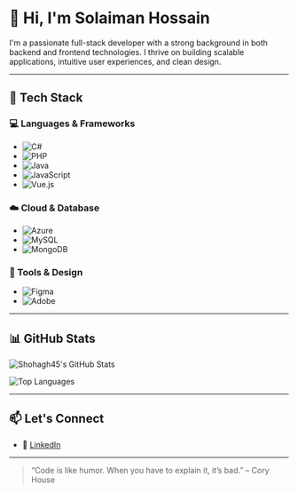# 👋 Hi, I'm Solaiman Hossain

I'm a passionate full-stack developer with a strong background in both backend and frontend technologies. I thrive on building scalable applications, intuitive user experiences, and clean design.

---

## 🚀 Tech Stack

### 💻 Languages & Frameworks
- ![C#](https://img.shields.io/badge/-C%23-239120?style=flat-square&logo=c-sharp&logoColor=white)
- ![PHP](https://img.shields.io/badge/-PHP-777BB4?style=flat-square&logo=php&logoColor=white)
- ![Java](https://img.shields.io/badge/-Java-007396?style=flat-square&logo=java&logoColor=white)
- ![JavaScript](https://img.shields.io/badge/-JavaScript-F7DF1E?style=flat-square&logo=javascript&logoColor=black)
- ![Vue.js](https://img.shields.io/badge/-Vue.js-4FC08D?style=flat-square&logo=vue.js&logoColor=white)

### ☁️ Cloud & Database
- ![Azure](https://img.shields.io/badge/-Azure-0078D4?style=flat-square&logo=microsoftazure&logoColor=white)
- ![MySQL](https://img.shields.io/badge/-MySQL-4479A1?style=flat-square&logo=mysql&logoColor=white)
- ![MongoDB](https://img.shields.io/badge/-MongoDB-47A248?style=flat-square&logo=mongodb&logoColor=white)

### 🧰 Tools & Design
- ![Figma](https://img.shields.io/badge/-Figma-F24E1E?style=flat-square&logo=figma&logoColor=white)
- ![Adobe](https://img.shields.io/badge/-Adobe-FF0000?style=flat-square&logo=adobe&logoColor=white)

---

## 📊 GitHub Stats

![Shohagh45's GitHub Stats](https://github-readme-stats.vercel.app/api?username=Shohagh45&show_icons=true&theme=default)

![Top Languages](https://github-readme-stats.vercel.app/api/top-langs/?username=Shohagh45&layout=compact&hide=html)

---

## 📫 Let's Connect
- 🔗 [LinkedIn]([https://linkedin.com/in/your-link-here](https://www.linkedin.com/in/solaiman-hossain-79b180259/))


---

> “Code is like humor. When you have to explain it, it’s bad.” – Cory House
